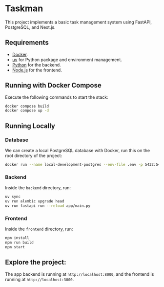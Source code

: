 # Taskman

This project implements a basic task management system using FastAPI, PostgreSQL, and Next.js.

## Requirements

- [Docker](https://www.docker.com/).
- [uv](https://docs.astral.sh/uv/) for Python package and environment management.
- [Python](https://www.python.org/) for the backend.
- [Node.js](https://nodejs.org/en/) for the frontend.

## Running with Docker Compose

Execute the following commands to start the stack:

```bash
docker compose build
docker compose up -d
```

## Running Locally

### Database

We can create a local PostgreSQL database with Docker, run this on the root directory of the project:

```bash
docker run --name local-development-postgres --env-file .env -p 5432:5432 -d postgres
```

### Backend

Inside the `backend` directory, run:

```bash
uv sync
uv run alembic upgrade head
uv run fastapi run --reload app/main.py
```

### Frontend

Inside the `frontend` directory, run:

```bash
npm install
npm run build
npm start
```

## Explore the project:

The app backend is running at `http://localhost:8000`, and the frontend is running at `http://localhost:3000`.
